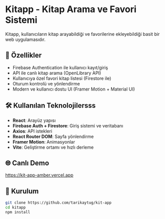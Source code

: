 # Kitapp - Kitap Arama ve Favori Sistemi

Kitapp, kullanıcıların kitap arayabildiği ve favorilerine ekleyebildiği basit bir web uygulamasıdır.

## 🚀 Özellikler

- Firebase Authentication ile kullanıcı kayıt/giriş
- API ile canlı kitap arama (OpenLibrary API)
- Kullanıcıya özel favori kitap listesi (Firestore ile)
- Oturum kontrolü ve yönlendirme
- Modern ve kullanıcı dostu UI (Framer Motion +  Material UI)

## 🛠️ Kullanılan Teknolojilersss

- **React**: Arayüz yapısı
- **Firebase Auth + Firestore**: Giriş sistemi ve veritabanı
- **Axios**: API istekleri
- **React Router DOM**: Sayfa yönlendirme
- **Framer Motion**: Animasyonlar
- **Vite**: Geliştirme ortamı ve hızlı derleme


## 🌐 Canlı Demo
https://kit-app-amber.vercel.app


## 🔧 Kurulum

```bash
git clone https://github.com/tarikaytug/kit-app
cd kitapp
npm install 



